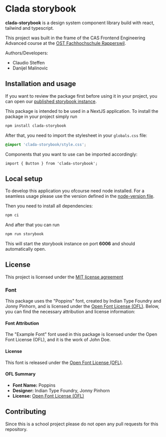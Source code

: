 # Clada storybook

**clada-storybook** is a design system component library build with react, tailwind and typescript.

This project was built in the frame of the CAS Frontend Engineering Advanced course at the [OST Fachhochschule Rapperswil](https://www.ost.ch/de/).

Authors/Developers:

- Claudio Steffen
- Danijel Malinovic

## Installation and usage

If you want to review the package first before using it in your project, you can open our [published storybook instance](https://ost-cas-fee-adv-23-24.github.io/design-system-component-library-clada/?path=/story/button--primary).

This package is intended to be used in a NextJS application. To install the package in your project simply run

```bash
npm install clada-storybook
```

After that, you need to import the stylesheet in your `globals.css` file:

```css
@import 'clada-storybook/style.css';
```

Components that you want to use can be imported accordingly:

```tsx
import { Button } from 'clada-storybook';
```

## Local setup

To develop this application you ofcourse need node installed. For a seamless usage please use the version defined in the [node-version file](./.node-verion).

Then you need to install all dependencies:

```bash
npm ci
```

And after that you can run

```bash
npm run storybook
```

This will start the storybook instance on port **6006** and should automatically open.

## License

This project is licensed under the [MIT license agreement](https://github.com/ost-cas-fee-adv-23-24/design-system-component-library-team-batman/blob/main/LICENSE)

### Font

This package uses the "Poppins" font, created by Indian Type Foundry and Jonny Pinhorn, and is licensed under the [Open Font License (OFL)](https://scripts.sil.org/OFL).
Below, you can find the necessary attribution and license information:

#### Font Attribution

The "Example Font" font used in this package is licensed under the Open Font License (OFL), and it is the work of John Doe.

#### License

This font is released under the [Open Font License (OFL)](https://scripts.sil.org/OFL).

#### OFL Summary

- **Font Name:** Poppins
- **Designer:** Indian Type Foundry, Jonny Pinhorn
- **License:** [Open Font License (OFL)](https://scripts.sil.org/OFL)

## Contributing

Since this is a school project please do not open any pull requests for this repository.
